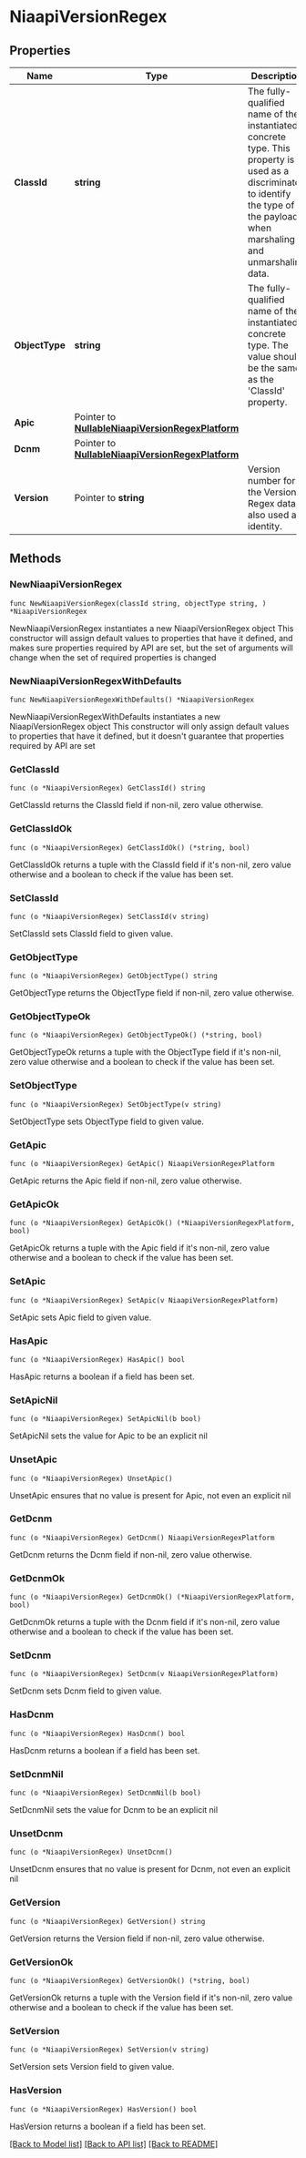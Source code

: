 # NiaapiVersionRegex

## Properties

Name | Type | Description | Notes
------------ | ------------- | ------------- | -------------
**ClassId** | **string** | The fully-qualified name of the instantiated, concrete type. This property is used as a discriminator to identify the type of the payload when marshaling and unmarshaling data. | [default to "niaapi.VersionRegex"]
**ObjectType** | **string** | The fully-qualified name of the instantiated, concrete type. The value should be the same as the &#39;ClassId&#39; property. | [default to "niaapi.VersionRegex"]
**Apic** | Pointer to [**NullableNiaapiVersionRegexPlatform**](NiaapiVersionRegexPlatform.md) |  | [optional] 
**Dcnm** | Pointer to [**NullableNiaapiVersionRegexPlatform**](NiaapiVersionRegexPlatform.md) |  | [optional] 
**Version** | Pointer to **string** | Version number for the Version Regex data, also used as identity. | [optional] 

## Methods

### NewNiaapiVersionRegex

`func NewNiaapiVersionRegex(classId string, objectType string, ) *NiaapiVersionRegex`

NewNiaapiVersionRegex instantiates a new NiaapiVersionRegex object
This constructor will assign default values to properties that have it defined,
and makes sure properties required by API are set, but the set of arguments
will change when the set of required properties is changed

### NewNiaapiVersionRegexWithDefaults

`func NewNiaapiVersionRegexWithDefaults() *NiaapiVersionRegex`

NewNiaapiVersionRegexWithDefaults instantiates a new NiaapiVersionRegex object
This constructor will only assign default values to properties that have it defined,
but it doesn't guarantee that properties required by API are set

### GetClassId

`func (o *NiaapiVersionRegex) GetClassId() string`

GetClassId returns the ClassId field if non-nil, zero value otherwise.

### GetClassIdOk

`func (o *NiaapiVersionRegex) GetClassIdOk() (*string, bool)`

GetClassIdOk returns a tuple with the ClassId field if it's non-nil, zero value otherwise
and a boolean to check if the value has been set.

### SetClassId

`func (o *NiaapiVersionRegex) SetClassId(v string)`

SetClassId sets ClassId field to given value.


### GetObjectType

`func (o *NiaapiVersionRegex) GetObjectType() string`

GetObjectType returns the ObjectType field if non-nil, zero value otherwise.

### GetObjectTypeOk

`func (o *NiaapiVersionRegex) GetObjectTypeOk() (*string, bool)`

GetObjectTypeOk returns a tuple with the ObjectType field if it's non-nil, zero value otherwise
and a boolean to check if the value has been set.

### SetObjectType

`func (o *NiaapiVersionRegex) SetObjectType(v string)`

SetObjectType sets ObjectType field to given value.


### GetApic

`func (o *NiaapiVersionRegex) GetApic() NiaapiVersionRegexPlatform`

GetApic returns the Apic field if non-nil, zero value otherwise.

### GetApicOk

`func (o *NiaapiVersionRegex) GetApicOk() (*NiaapiVersionRegexPlatform, bool)`

GetApicOk returns a tuple with the Apic field if it's non-nil, zero value otherwise
and a boolean to check if the value has been set.

### SetApic

`func (o *NiaapiVersionRegex) SetApic(v NiaapiVersionRegexPlatform)`

SetApic sets Apic field to given value.

### HasApic

`func (o *NiaapiVersionRegex) HasApic() bool`

HasApic returns a boolean if a field has been set.

### SetApicNil

`func (o *NiaapiVersionRegex) SetApicNil(b bool)`

 SetApicNil sets the value for Apic to be an explicit nil

### UnsetApic
`func (o *NiaapiVersionRegex) UnsetApic()`

UnsetApic ensures that no value is present for Apic, not even an explicit nil
### GetDcnm

`func (o *NiaapiVersionRegex) GetDcnm() NiaapiVersionRegexPlatform`

GetDcnm returns the Dcnm field if non-nil, zero value otherwise.

### GetDcnmOk

`func (o *NiaapiVersionRegex) GetDcnmOk() (*NiaapiVersionRegexPlatform, bool)`

GetDcnmOk returns a tuple with the Dcnm field if it's non-nil, zero value otherwise
and a boolean to check if the value has been set.

### SetDcnm

`func (o *NiaapiVersionRegex) SetDcnm(v NiaapiVersionRegexPlatform)`

SetDcnm sets Dcnm field to given value.

### HasDcnm

`func (o *NiaapiVersionRegex) HasDcnm() bool`

HasDcnm returns a boolean if a field has been set.

### SetDcnmNil

`func (o *NiaapiVersionRegex) SetDcnmNil(b bool)`

 SetDcnmNil sets the value for Dcnm to be an explicit nil

### UnsetDcnm
`func (o *NiaapiVersionRegex) UnsetDcnm()`

UnsetDcnm ensures that no value is present for Dcnm, not even an explicit nil
### GetVersion

`func (o *NiaapiVersionRegex) GetVersion() string`

GetVersion returns the Version field if non-nil, zero value otherwise.

### GetVersionOk

`func (o *NiaapiVersionRegex) GetVersionOk() (*string, bool)`

GetVersionOk returns a tuple with the Version field if it's non-nil, zero value otherwise
and a boolean to check if the value has been set.

### SetVersion

`func (o *NiaapiVersionRegex) SetVersion(v string)`

SetVersion sets Version field to given value.

### HasVersion

`func (o *NiaapiVersionRegex) HasVersion() bool`

HasVersion returns a boolean if a field has been set.


[[Back to Model list]](../README.md#documentation-for-models) [[Back to API list]](../README.md#documentation-for-api-endpoints) [[Back to README]](../README.md)


